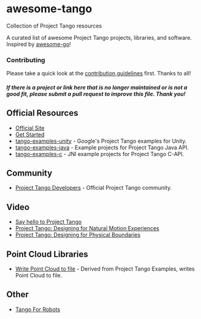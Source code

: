 # awesome-tango
Collection of Project Tango resources

A curated list of awesome Project Tango projects, libraries, and software. Inspired by [awesome-go](https://github.com/avelino/awesome-go)!


### Contributing

Please take a quick look at the [contribution guidelines](https://github.com/avelino/awesome-go/blob/master/CONTRIBUTING.md) first. Thanks to all!

#### *If there is a project or link here that is no longer maintained or is not a good fit, please submit a pull request to improve this file. Thank you!*


## Official Resources
* [Official Site](https://www.google.com/atap/project-tango/)
* [Get Started](https://developers.google.com/project-tango/)
* [tango-examples-unity](https://github.com/googlesamples/tango-examples-unity) - Google's Project Tango examples for Unity.
* [tango-examples-java](http://github.com/googlesamples/tango-examples-java) - Example projects for Project Tango Java API.
* [tango-examples-c](https://github.com/googlesamples/tango-examples-c) - JNI example projects for Project Tango C-API.

## Community
* [Project Tango Developers](https://plus.google.com/communities/114537896428695886568) - Official Project Tango community.

## Video
* [Say hello to Project Tango](https://www.youtube.com/watch?v=Qe10ExwzCqk)
* [Project Tango: Designing for Natural Motion Experiences](https://www.youtube.com/watch?v=Dv5iSzdmWT8)
* [Project Tango: Designing for Physical Boundaries](https://www.youtube.com/watch?v=4Az0lBPlDSw)

## Point Cloud Libraries
* [Write Point Cloud to file](https://github.com/daryllstrauss/tango) - Derived from Project Tango Examples, writes Point Cloud to file.

## Other
* [Tango For Robots](https://github.com/Project-Tango-for-Robotics)
